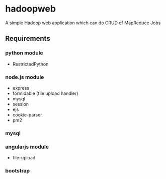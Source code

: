 # hadoopweb

A simple Hadoop web application which can do CRUD of MapReduce Jobs

## Requirements

### python module
 
* RestrictedPython



### node.js module
 
* express
* formidable (file upload handler)
* mysql
* session
* ejs
* cookie-parser
* pm2

### mysql

### angularjs module
  
* file-upload

### bootstrap
